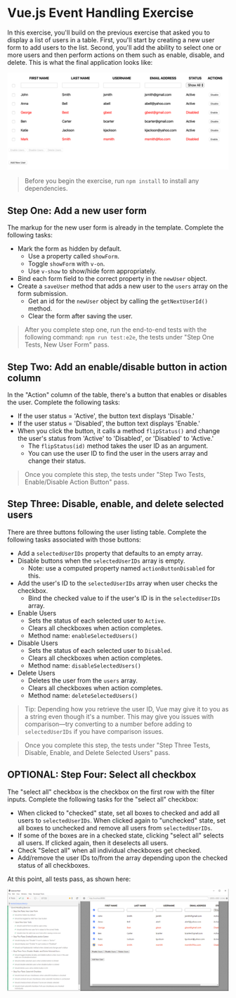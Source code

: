 # Vue.js Event Handling Exercise

In this exercise, you'll build on the previous exercise that asked you to display a list of users in a table. First, you'll start by creating a new user form to add users to the list. Second, you'll add the ability to select one or more users and then perform actions on them such as enable, disable, and delete. This is what the final application looks like:

![Exercise Final](./img/completed-application.png)

> Before you begin the exercise, run `npm install` to install any dependencies.

## Step One: Add a new user form

The markup for the new user form is already in the template. Complete the following tasks:

- Mark the form as hidden by default.
  - Use a property called `showForm`.
  - Toggle `showForm` with `v-on`.
  - Use `v-show` to show/hide form appropriately.
- Bind each form field to the correct property in the `newUser` object.
- Create a `saveUser` method that adds a new user to the `users` array on the form submission.
  - Get an id for the `newUser` object by calling the `getNextUserId()` method.
  - Clear the form after saving the user.

> After you complete step one, run the end-to-end tests with the following command: `npm run test:e2e`, the tests under "Step One Tests, New User Form" pass.

## Step Two: Add an enable/disable button in action column

In the "Action" column of the table, there's a button that enables or disables the user. Complete the following tasks:

- If the user status = 'Active', the button text displays 'Disable.'
- If the user status = 'Disabled', the button text displays 'Enable.'
- When you click the button, it calls a method `flipStatus()` and change the user's status from 'Active' to 'Disabled', or 'Disabled' to 'Active.'
  - The `flipStatus(id)` method takes the user ID as an argument.
  - You can use the user ID to find the user in the users array and change their status.

> Once you complete this step, the tests under "Step Two Tests, Enable/Disable Action Button" pass.

## Step Three: Disable, enable, and delete selected users

There are three buttons following the user listing table. Complete the following tasks associated with those buttons:

- Add a `selectedUserIDs` property that defaults to an empty array.
- Disable buttons when the `selectedUserIDs` array is empty.
  - Note: use a computed property named `actionButtonDisabled` for this.
- Add the user's ID to the `selectedUserIDs` array when user checks the checkbox.
  - Bind the checked value to if the user's ID is in the `selectedUserIDs` array.
- Enable Users
  - Sets the status of each selected user to `Active`.
  - Clears all checkboxes when action completes.
  - Method name: `enableSelectedUsers()`
- Disable Users
  - Sets the status of each selected user to `Disabled`.
  - Clears all checkboxes when action completes.
  - Method name: `disableSelectedUsers()`
- Delete Users
  - Deletes the user from the `users` array.
  - Clears all checkboxes when action completes.
  - Method name: `deleteSelectedUsers()`

> Tip: Depending how you retrieve the user ID, Vue may give it to you as a string even though it's a number. This may give you issues with comparison—try converting to a number before adding to `selectedUserIDs` if you have comparison issues.

> Once you complete this step, the tests under "Step Three Tests, Disable, Enable, and Delete Selected Users" pass.

## OPTIONAL: Step Four: Select all checkbox

The "select all" checkbox is the checkbox on the first row with the filter inputs. Complete the following tasks for the "select all" checkbox:

- When clicked to "checked" state, set all boxes to checked and add all users to `selectedUserIDs`. When clicked again to "unchecked" state, set all boxes to unchecked and remove all users from `selectedUserIDs`.
- If some of the boxes are in a checked state, clicking "select all" selects all users. If clicked again, then it deselects all users.
- Check "Select all" when all individual checkboxes get checked.
- Add/remove the user IDs to/from the array depending upon the checked status of all checkboxes.

At this point, all tests pass, as shown here:

![All Tests Pass](./img/all-tests-pass.png)
